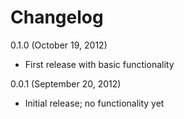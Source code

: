 # Changelog

0.1.0 (October 19, 2012)

* First release with basic functionality

0.0.1 (September 20, 2012)

* Initial release; no functionality yet
